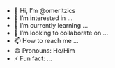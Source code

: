 - 👋 Hi, I’m @omeritzics
- 👀 I’m interested in ...
- 🌱 I’m currently learning ...
- 💞️ I’m looking to collaborate on ...
- 📫 How to reach me ...
- 😄 Pronouns: He/Him
- ⚡ Fun fact: ...

<!---
omeritzics/omeritzics is a ✨ special ✨ repository because its `README.md` (this file) appears on your GitHub profile.
You can click the Preview link to take a look at your changes.
--->
